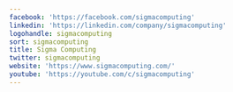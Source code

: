 ```yaml
---
facebook: 'https://facebook.com/sigmacomputing'
linkedin: 'https://linkedin.com/company/sigmacomputing'
logohandle: sigmacomputing
sort: sigmacomputing
title: Sigma Computing
twitter: sigmacomputing
website: 'https://www.sigmacomputing.com/'
youtube: 'https://youtube.com/c/sigmacomputing'
---
```

